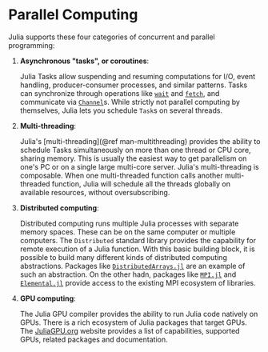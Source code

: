 # Parallel Computing

Julia supports these four categories of concurrent and parallel programming:

1. **Asynchronous "tasks", or coroutines**:

    Julia Tasks allow suspending and resuming computations
    for I/O, event handling, producer-consumer processes, and similar patterns.
    Tasks can synchronize through operations like [`wait`](@ref) and [`fetch`](@ref), and
    communicate via [`Channel`](@ref)s. While strictly not parallel computing by themselves,
    Julia lets you schedule `Task`s on several threads.

2. **Multi-threading**:

    Julia's [multi-threading](@ref man-multithreading) provides the ability to schedule Tasks
    simultaneously on more than one thread or CPU core, sharing memory. This is usually the easiest way
    to get parallelism on one's PC or on a single large multi-core server. Julia's multi-threading
    is composable. When one multi-threaded function calls another multi-threaded function, Julia
    will schedule all the threads globally on available resources, without oversubscribing.

3. **Distributed computing**:

    Distributed computing runs multiple Julia processes with separate memory spaces. These can be on the same
    computer or multiple computers. The `Distributed` standard library provides the capability for remote execution
    of a Julia function. With this basic building block, it is possible to build many different kinds of
    distributed computing abstractions. Packages like [`DistributedArrays.jl`](https://github.com/JuliaParallel/DistributedArrays.jl)
    are an example of such an abstraction. On the other hadn, packages like [`MPI.jl`](https://github.com/JuliaParallel/MPI.jl) and
    [`Elemental.jl`](https://github.com/JuliaParallel/Elemental.jl) provide access to the existing MPI ecosystem of libraries.

4. **GPU computing**:

    The Julia GPU compiler provides the ability to run Julia code natively on GPUs. There
    is a rich ecosystem of Julia packages that target GPUs. The [JuliaGPU.org](https://juliagpu.org)
    website provides a list of capabilities, supported GPUs, related packages and documentation.
